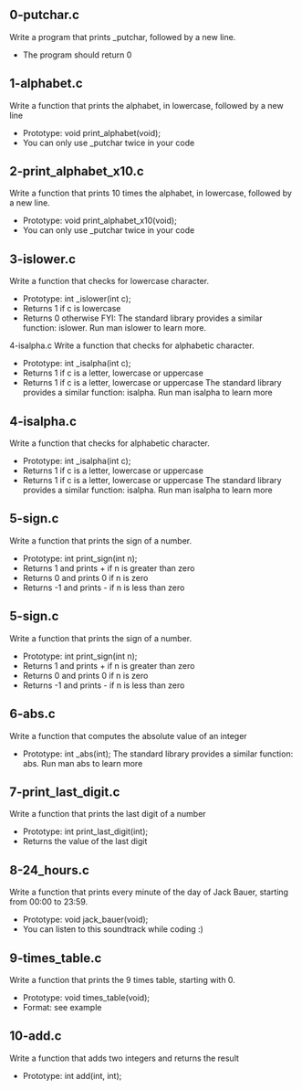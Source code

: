## 0-putchar.c 
Write a program that prints _putchar, followed by a new line.
 - The program should return 0

## 1-alphabet.c 
Write a function that prints the alphabet, in lowercase, followed by a new line 
- Prototype: void print_alphabet\(void\); 
- You can only use _putchar twice in your code

## 2-print_alphabet_x10.c 
Write a function that prints 10 times the alphabet, in lowercase, followed by a new line. 
- Prototype: void print_alphabet_x10\(void\); 
- You can only use _putchar twice in your code

## 3-islower.c 
Write a function that checks for lowercase character.
- Prototype: int _islower\(int c\); 
- Returns 1 if c is lowercase 
- Returns 0 otherwise 
FYI: The standard library provides a similar function: islower. Run man islower to learn more.

4-isalpha.c 
Write a function that checks for alphabetic character. 
- Prototype: int _isalpha\(int c\); 
- Returns 1 if c is a letter, lowercase or uppercase 
- Returns 1 if c is a letter, lowercase or uppercase 
The standard library provides a similar function: isalpha. Run man isalpha to learn more

## 4-isalpha.c 
Write a function that checks for alphabetic character. 
- Prototype: int _isalpha\(int c\); 
- Returns 1 if c is a letter, lowercase or uppercase 
- Returns 1 if c is a letter, lowercase or uppercase 
The standard library provides a similar function: isalpha. Run man isalpha to learn more

## 5-sign.c 
Write a function that prints the sign of a number. 
- Prototype: int print_sign\(int n\); 
- Returns 1 and prints + if n is greater than zero 
- Returns 0 and prints 0 if n is zero 
- Returns -1 and prints - if n is less than zero

## 5-sign.c 
Write a function that prints the sign of a number. 
- Prototype: int print_sign\(int n\); 
- Returns 1 and prints + if n is greater than zero 
- Returns 0 and prints 0 if n is zero 
- Returns -1 and prints - if n is less than zero

## 6-abs.c 
Write a function that computes the absolute value of an integer 
- Prototype: int _abs\(int\); 
The standard library provides a similar function: abs. Run man abs to learn more

## 7-print_last_digit.c 
Write a function that prints the last digit of a number 
- Prototype: int print_last_digit\(int\); 
- Returns the value of the last digit

## 8-24_hours.c 
Write a function that prints every minute of the day of Jack Bauer, starting from 00:00 to 23:59. 
- Prototype: void jack_bauer\(void\); 
- You can listen to this soundtrack while coding :\)

## 9-times_table.c 
Write a function that prints the 9 times table, starting with 0. 
- Prototype: void times_table\(void\); 
- Format: see example

 ## 10-add.c 
Write a function that adds two integers and returns the result 
- Prototype: int add\(int, int\);
